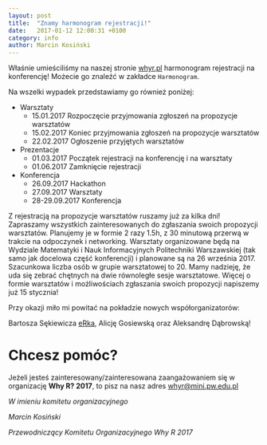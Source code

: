 ```yaml
---
layout: post
title:  "Znamy harmonogram rejestracji!"
date:   2017-01-12 12:00:31 +0100
category: info
author: Marcin Kosiński
---
```


Właśnie umieściliśmy na naszej stronie [whyr.pl](http://whyr.pl/) harmonogram rejestracji na konferencję! Możecie go znaleźć w zakładce `Harmonogram`.

Na wszelki wypadek przedstawiamy go również poniżej:

* Warsztaty
    - 15.01.2017 Rozpoczęcie przyjmowania zgłoszeń na propozycje warsztatów
    - 15.02.2017 Koniec przyjmowania zgłoszeń na propozycje warsztatów
    - 22.02.2017 Ogłoszenie przyjętych warsztatów
* Prezentacje
    - 01.03.2017 Początek rejestracji na konferencję i na warsztaty
    - 01.06.2017 Zamknięcie rejestracji
* Konferencja
    - 26.09.2017 Hackathon
    - 27.09.2017 Warsztaty
    - 28-29.09.2017 Konferencja
    
    
Z rejestracją na propozycje warsztatów ruszamy już za kilka dni! Zapraszamy wszystkich zainteresowanych do zgłaszania swoich propozycji warsztatów. Planujemy je w formie 2 razy 1.5h, z 30 minutową przerwą w trakcie na odpoczynek i networking. Warsztaty organizowane będą na Wydziale Matematyki i Nauk Informacyjnych Politechniki Warszawskiej (tak samo jak docelowa część konferencji) i planowane są na 26 września 2017. Szacunkowa liczba osób w grupie warsztatowej to 20. Mamy nadzieję, że uda się zebrać chętnych na dwie równoległe sesje warsztatowe. Więcej o formie warsztatów i możliwościach zgłaszania swoich propozycji napiszemy już 15 stycznia!
    
Przy okazji miło mi powitać na pokładzie nowych współorganizatorów: 

Bartosza Sękiewicza [eRka](http://erkakrakow.pl/), Alicję Gosiewską oraz Aleksandrę Dąbrowską!

# Chcesz pomóc?

Jeżeli jesteś zainteresowany/zainteresowana zaangażowaniem się w organizację **Why R? 2017**, to pisz na nasz adres whyr@mini.pw.edu.pl 


*W imieniu komitetu organizacyjnego*

*Marcin Kosiński* 

*Przewodniczący Komitetu Organizacyjnego Why R 2017*